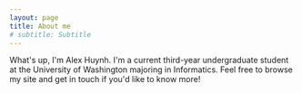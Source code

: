 ```yaml
---
layout: page
title: About me
# subtitle: Subtitle
---
```


What's up, I'm Alex Huynh. I'm a current third-year undergraduate student at the University of Washington majoring in Informatics. Feel free to browse my site and get in touch if you'd like to know more!
